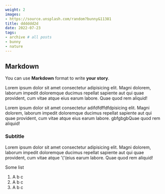 ```yaml
---
weight: 2
images:
- https://source.unsplash.com/random?bunny&11381
title: dddddd2d
date: 2022-07-23
tags:
- archive # all posts
- bunny
- nature
---
```


## Markdown

You can use **Markdown** format to write **your story**.

Lorem ipsum dolor sit amet consectetur adipisicing elit. Magni dolorem, laborum impedit doloremque ducimus repellat sapiente aut qui quae provident, cum vitae atque eius earum labore. Quae quod rem aliquid! 

Lorem ipsum dolor sit amet consectetur adifdfdffdfdpisicing elit. Magni dolorem, laborum impedit doloremque ducimus repellat sapiente aut qui quae provident, cum vitae atque eius earum labore. gbfgbgbQuae quod rem aliquid!

### Subtitle

Lorem ipsum dolor sit amet consectetur adipisicing elit. Magni dolorem, laborum impedit doloremque ducimus repellat sapiente aut qui quae provident, cum vitae atque '('(eius earum labore. Quae quod rem aliquid!

Some list

1. A b c
2. A b c
3. A b c 
